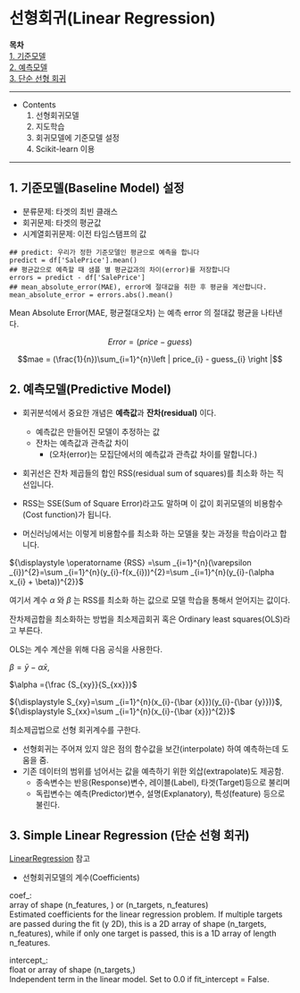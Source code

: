 # 선형회귀(Linear Regression)

**목차**  
[1. 기준모델](#1-기준모델baseline-model-설정)  
[2. 예측모델](#2-예측모델predictive-model)  
[3. 단순 선형 회귀](#3-simple-linear-regression-단순-선형-회귀)  
  


---
* Contents
  1. 선형회귀모델
  2. 지도학습
  3. 회귀모델에 기준모델 설정
  4. Scikit-learn 이용

---

## 1. 기준모델(Baseline Model) 설정
* 분류문제: 타겟의 최빈 클래스
* 회귀문제: 타겟의 평균값
* 시계열회귀문제: 이전 타임스탬프의 값

```ipython
## predict: 우리가 정한 기준모델인 평균으로 예측을 합니다
predict = df['SalePrice'].mean()
## 평균값으로 예측할 때 샘플 별 평균값과의 차이(error)를 저장합니다
errors = predict - df['SalePrice']
## mean_absolute_error(MAE), error에 절대값을 취한 후 평균을 계산합니다.
mean_absolute_error = errors.abs().mean()
```

Mean Absolute Error(MAE, 평균절대오차) 는 예측 error 의 절대값 평균을 나타낸다.

$$Error = (price - guess)$$

$$mae = (\frac{1}{n})\sum_{i=1}^{n}\left | price_{i} - guess_{i} \right |$$

## 2. 예측모델(Predictive Model)

* 회귀분석에서 중요한 개념은 **예측값**과 **잔차(residual)** 이다.
  * 예측값은 만들어진 모델이 추정하는 값
  * 잔차는 예측값과 관측값 차이
    * (오차(error)는 모집단에서의 예측값과 관측값 차이를 말합니다.)

* 회귀선은 잔차 제곱들의 합인 RSS(residual sum of squares)를 최소화 하는 직선입니다. 
* RSS는 SSE(Sum of Square Error)라고도 말하며 이 값이 회귀모델의 비용함수(Cost function)가 됩니다. 
* 머신러닝에서는 이렇게 비용함수를 최소화 하는 모델을 찾는 과정을 학습이라고 합니다.

${\displaystyle \operatorname {RSS} =\sum _{i=1}^{n}(\varepsilon _{i})^{2}=\sum _{i=1}^{n}(y_{i}-f(x_{i}))^{2}=\sum _{i=1}^{n}(y_{i}-(\alpha x_{i} + \beta))^{2}}$

여기서 계수 $\alpha$ 와 $\beta$ 는 RSS를 최소화 하는 값으로 모델 학습을 통해서 얻어지는 값이다.

잔차제곱합을 최소화하는 방법을 최소제곱회귀 혹은 Ordinary least squares(OLS)라고 부른다.

OLS는 계수 계산을 위해 다음 공식을 사용한다.

$\beta =\displaystyle {\bar {y}}-\alpha{\bar {x}}$,

$\alpha ={\frac {S_{xy}}{S_{xx}}}$

${\displaystyle S_{xy}=\sum _{i=1}^{n}(x_{i}-{\bar {x}})(y_{i}-{\bar {y}})}$,   ${\displaystyle S_{xx}=\sum _{i=1}^{n}(x_{i}-{\bar {x}})^{2}}$

최소제곱법으로 선형 회귀계수를 구한다.

* 선형회귀는 주어져 있지 않은 점의 함수값을 보간(interpolate) 하여 예측하는데 도움을 줌.
* 기존 데이터의 범위를 넘어서는 값을 예측하기 위한 외삽(extrapolate)도 제공함.
  * 종속변수는 반응(Response)변수, 레이블(Label), 타겟(Target)등으로 불리며
  * 독립변수는 예측(Predictor)변수, 설명(Explanatory), 특성(feature) 등으로 불린다.

## 3. Simple Linear Regression (단순 선형 회귀)
[LinearRegression](https://scikit-learn.org/stable/modules/generated/sklearn.linear_model.LinearRegression.html) 참고


* 선형회귀모델의 계수(Coefficients)

coef_:   
array of shape (n_features, ) or (n_targets, n_features)  
Estimated coefficients for the linear regression problem. If multiple targets are passed during the fit (y 2D), this is a 2D array of shape (n_targets, n_features), while if only one target is passed, this is a 1D array of length n_features.  

intercept_:  
float or array of shape (n_targets,)  
Independent term in the linear model. Set to 0.0 if fit_intercept = False.

